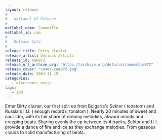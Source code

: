 ```yaml
---
layout: release
#
#   Netlabel of Release
#
netlabel_name: Camomille
netlabel_id: cam
#
#   Release Info
#
release_title: Dirty cluster
release_artist: Various Artists
release_id: cam072
release_url_archive_org: "https://archive.org/details/camomille072"
release_cover: "cover-cam072.jpg"
release_date: 2004-11-19
categories:
   - electronic music
tags:
   - idm
---
```

Enter Dirty cluster, our first split ep from Bulgaria's Sektor ( tonatom) and Russia's I.l.i. ( enough records, tonatom ). Nearly 20 minutes of sweet and sour idm, with its fair share of dreamy melodies, akward moods and creeping beats. Sharing evenly the ep between its 4 tracks, Sektor and I.l.i. provide a dance of fire and ice as they exchange melodies. From gazeous clouds to solid manufacturing of beats.

